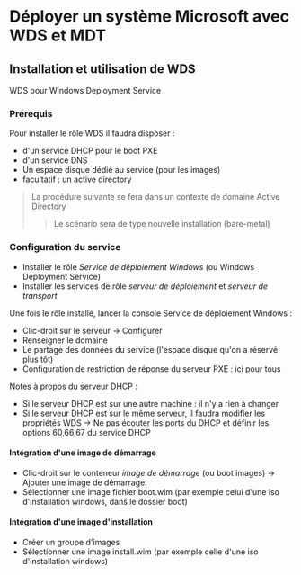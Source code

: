 # Déployer un système Microsoft avec WDS et MDT
## Installation et utilisation de WDS

WDS pour Windows Deployment Service

### Prérequis

Pour installer le rôle WDS il faudra disposer : 
- d'un service DHCP pour le boot PXE
- d'un service DNS
- Un espace disque dédié au service (pour les images)
- facultatif : un active directory

> La procédure suivante se fera dans un contexte de domaine Active Directory
> > Le scénario sera de type nouvelle installation (bare-metal)

### Configuration du service

- Installer le rôle *Service de déploiement Windows* (ou Windows Deployment Service)
- Installer les services de rôle *serveur de déploiement* et *serveur de transport*

Une fois le rôle installé, lancer la console Service de déploiement Windows : 
- Clic-droit sur le serveur -> Configurer
- Renseigner le domaine
- Le partage des données du service (l'espace disque qu'on a réservé plus tôt)
- Configuration de restriction de réponse du serveur PXE : ici pour tous

Notes à propos du serveur DHCP :
- Si le serveur DHCP est sur une autre machine : il n'y a rien à changer
- Si le serveur DHCP est sur le même serveur, il faudra modifier les propriétés WDS -> Ne pas écouter les ports du DHCP et définir les options 60,66,67 du service DHCP

#### Intégration d'une image de démarrage

- Clic-droit sur le conteneur *image de démarrage* (ou boot images) -> Ajouter une image de démarrage.
- Sélectionner une image fichier boot.wim (par exemple celui d'une iso d'installation windows, dans le dossier boot)

#### Intégration d'une image d'installation

- Créer un groupe d'images
- Sélectionner une image install.wim (par exemple celle d'une iso d'installation windows)
